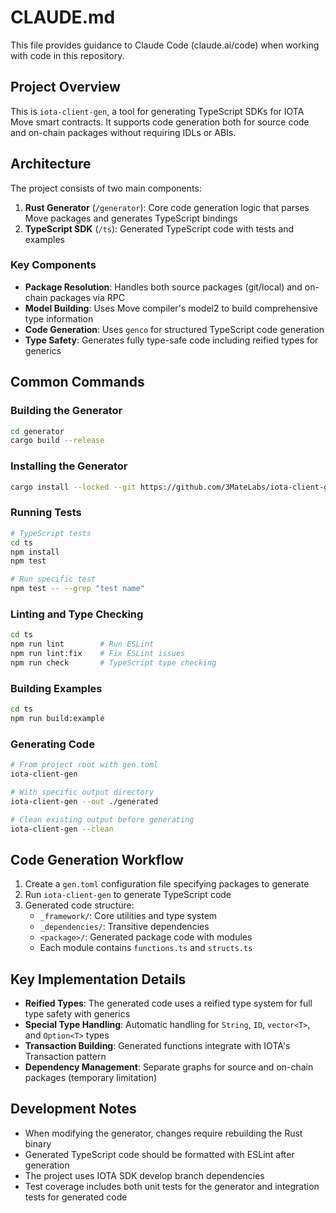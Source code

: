 # CLAUDE.md

This file provides guidance to Claude Code (claude.ai/code) when working with code in this repository.

## Project Overview

This is `iota-client-gen`, a tool for generating TypeScript SDKs for IOTA Move smart contracts. It supports code generation both for source code and on-chain packages without requiring IDLs or ABIs.

## Architecture

The project consists of two main components:

1. **Rust Generator** (`/generator`): Core code generation logic that parses Move packages and generates TypeScript bindings
2. **TypeScript SDK** (`/ts`): Generated TypeScript code with tests and examples

### Key Components

- **Package Resolution**: Handles both source packages (git/local) and on-chain packages via RPC
- **Model Building**: Uses Move compiler's model2 to build comprehensive type information
- **Code Generation**: Uses `genco` for structured TypeScript code generation
- **Type Safety**: Generates fully type-safe code including reified types for generics

## Common Commands

### Building the Generator
```bash
cd generator
cargo build --release
```

### Installing the Generator
```bash
cargo install --locked --git https://github.com/3MateLabs/iota-client-gen.git
```

### Running Tests
```bash
# TypeScript tests
cd ts
npm install
npm test

# Run specific test
npm test -- --grep "test name"
```

### Linting and Type Checking
```bash
cd ts
npm run lint        # Run ESLint
npm run lint:fix    # Fix ESLint issues
npm run check       # TypeScript type checking
```

### Building Examples
```bash
cd ts
npm run build:example
```

### Generating Code
```bash
# From project root with gen.toml
iota-client-gen

# With specific output directory
iota-client-gen --out ./generated

# Clean existing output before generating
iota-client-gen --clean
```

## Code Generation Workflow

1. Create a `gen.toml` configuration file specifying packages to generate
2. Run `iota-client-gen` to generate TypeScript code
3. Generated code structure:
   - `_framework/`: Core utilities and type system
   - `_dependencies/`: Transitive dependencies
   - `<package>/`: Generated package code with modules
   - Each module contains `functions.ts` and `structs.ts`

## Key Implementation Details

- **Reified Types**: The generated code uses a reified type system for full type safety with generics
- **Special Type Handling**: Automatic handling for `String`, `ID`, `vector<T>`, and `Option<T>` types
- **Transaction Building**: Generated functions integrate with IOTA's Transaction pattern
- **Dependency Management**: Separate graphs for source and on-chain packages (temporary limitation)

## Development Notes

- When modifying the generator, changes require rebuilding the Rust binary
- Generated TypeScript code should be formatted with ESLint after generation
- The project uses IOTA SDK develop branch dependencies
- Test coverage includes both unit tests for the generator and integration tests for generated code
